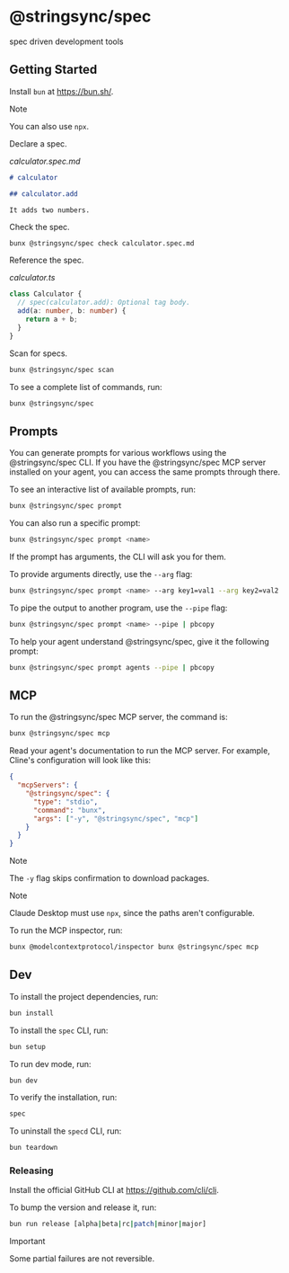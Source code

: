 # @stringsync/spec

spec driven development tools

## Getting Started

Install `bun` at https://bun.sh/.

> [!NOTE]  
> You can also use `npx`.

Declare a spec.

_calculator.spec.md_

```md
# calculator

## calculator.add

It adds two numbers.
```

Check the spec.

```
bunx @stringsync/spec check calculator.spec.md
```

Reference the spec.

_calculator.ts_

```ts
class Calculator {
  // spec(calculator.add): Optional tag body.
  add(a: number, b: number) {
    return a + b;
  }
}
```

Scan for specs.

```sh
bunx @stringsync/spec scan
```

To see a complete list of commands, run:

```sh
bunx @stringsync/spec
```

## Prompts

You can generate prompts for various workflows using the @stringsync/spec CLI. If you have the @stringsync/spec MCP server installed on your agent, you can access the same prompts through there.

To see an interactive list of available prompts, run:

```sh
bunx @stringsync/spec prompt
```

You can also run a specific prompt:

```sh
bunx @stringsync/spec prompt <name>
```

If the prompt has arguments, the CLI will ask you for them.

To provide arguments directly, use the `--arg` flag:

```sh
bunx @stringsync/spec prompt <name> --arg key1=val1 --arg key2=val2
```

To pipe the output to another program, use the `--pipe` flag:

```sh
bunx @stringsync/spec prompt <name> --pipe | pbcopy
```

To help your agent understand @stringsync/spec, give it the following prompt:

```sh
bunx @stringsync/spec prompt agents --pipe | pbcopy
```

## MCP

To run the @stringsync/spec MCP server, the command is:

```sh
bunx @stringsync/spec mcp
```

Read your agent's documentation to run the MCP server. For example, Cline's configuration will look like this:

```json
{
  "mcpServers": {
    "@stringsync/spec": {
      "type": "stdio",
      "command": "bunx",
      "args": ["-y", "@stringsync/spec", "mcp"]
    }
  }
}
```

> [!NOTE]  
> The `-y` flag skips confirmation to download packages.

> [!NOTE]  
> Claude Desktop must use `npx`, since the paths aren't configurable.

To run the MCP inspector, run:

```sh
bunx @modelcontextprotocol/inspector bunx @stringsync/spec mcp
```

## Dev

To install the project dependencies, run:

```sh
bun install
```

To install the `spec` CLI, run:

```sh
bun setup
```

To run dev mode, run:

```sh
bun dev
```

To verify the installation, run:

```sh
spec
```

To uninstall the `specd` CLI, run:

```sh
bun teardown
```

### Releasing

Install the official GitHub CLI at https://github.com/cli/cli.

To bump the version and release it, run:

```sh
bun run release [alpha|beta|rc|patch|minor|major]
```

> [!IMPORTANT]  
> Some partial failures are not reversible.
